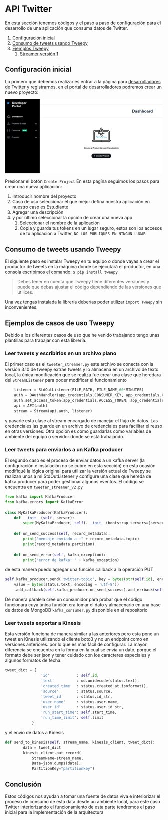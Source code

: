 # API Twitter

En esta sección tenemos códigos y el paso a paso de configuración para el desarrollo de una aplicación que consuma datos de Twitter.

1. [Configuración inicial](#initial-config)
2. [Consumo de tweets usando Tweepy](#consuming-tweets)
3. [Ejemplos Tweepy](#examples)
	1. [Streamer versión 1](#tweet_v1)



## Configuración inicial <a name="initial-config"></a>
Lo primero que debemos realizar es entrar a la página para [desarrolladores de Twitter](https://developer.twitter.com/en) y registrarnos, en el portal de desarrolladores podremos crear un nuevo proyecto:

![developer portal](./Imagenes/index_developers.JPG "Developer Portal Twitter")

Presionar el botón `Create Project`
En esta pagína seguimos los pasos para crear una nueva aplicación:

1. Introducir nombre del proyecto
2. Caso de uso seleccionar el que mejor defina nuestra aplicación en nuestro caso es Estudiante
3. Agregar una descripción 
4. y por último seleccionar la opción de crear una nueva app
	1. Seleccionar el nombre de la aplicación
	2. Copia y guarda tus tokens en un lugar seguro, estos son los accesos de tu aplicación a Twitter, `NO LOS PUBLIQUES EN NINGUN LUGAR`

## Consumo de tweets usando Tweepy <a name="consuming-tweets"></a>

El siguiente paso es instalar Tweepy en tu equipo o donde vayas a crear el productor de tweets en la máquina donde se ejecutará el productor, en una consola escribimos el comando:
`$ pip install tweepy`

> Debes tener en cuenta que Tweepy tiene diferentes versiones y puede que debas ajustar el código dependiendo de las versiones que utilices.

Una vez tengas instalada la librería deberías poder utilizar `import Tweepy` sin inconvenientes.

## Ejemplos de casos de uso Tweepy <a name="examples"></a>
Debido a los diferentes casos de uso que he venido trabajando tengo unas plantillas para trabajar con esta librería.

### Leer tweets y escribirlos en un archivo plano <a name="tweet_v1"></a>
El primer caso es el `tweeter_streamer.py` este archivo se conecta con la versión 3.10 de tweepy extrae tweets y lo almacena en un archivo de texto local, la única modificación que se realiza fue crear una clase que heredara del `StreamListener` para poder modificar el funcionamiento
```Python
	listener = StdOutListener(FILE_PATH, FILE_NAME,60*MINUTES)
	auth = OAuthHandler(app_credentials.CONSUMER_KEY, app_credentials.CONSUMER_SECRET)
	auth.set_access_token(app_credentials.ACCESS_TOKEN, app_credentials.ACCESS_TOKEN_SECRET)
	api = API(auth)
	stream = Stream(api.auth, listener)
```
y pasarle esta clase al stream encargado de manejar el flujo de datos. Las credenciales las guarde en un archivo de credenciales para facilitar el reuso en otras versiones. Otra opción es como guardarlas como variables de ambiente del equipo o servidor donde se está trabajando.

### Leer tweets para enviarlos a un Kafka producer <a name="tweet_v2"></a>
El segundo caso es el proceso de enviar datos a un kafka server (la configuración e instalación no se cubre en esta sección) en esta ocasión modifiqué la lógica original para utilizar la versión actual de Tweepy se realizan unos a mi StdOutListener y configure una clase que hereda de kafka producer para poder gestionar algunos eventos.
El código se encuentra en `tweeter_streamer_v2.py`
```Python
from kafka import KafkaProducer
from kafka.errors import KafkaError

class MyKafkaProducer(KafkaProducer):
	def __init__(self, server):
		super(MyKafkaProducer, self).__init__(bootstrap_servers=[server])

	def on_send_success(self, record_metadata):
		print("mensaje enviado a :" + record_metadata.topic)
		print(record_metadata.partition)

	def on_send_error(self, kafka_exception):
		print("error de kafka: " + kafka_exception)
```
de esta manera puedo agregar una función callback a la operación PUT
```Python
self.kafka_producer.send('twitter-topic', key = bytes(str(self.id), encoding='latin'), 
	value = bytes(status.text, encoding = 'utf-8'))
	.add_callback(self.kafka_producer.on_send_success).add_errback(self.kafka_producer.on_send_error)
```

De manera paralela cree un consumidor para probar que el código funcionara cuya única función era tomar el dato y almacenarlo en una base de datos de MongoDB `kafka_consumer.py` disponible en el repositorio

### Leer tweets exportar a Kinesis <a name="tweet_v3"></a>
Esta versión funciona de manera similar a las anteriores pero esta pone un tweet en Kinesis utilizando el cliente boto3 y no un endpoint como en versiones anteriores. por lo que es mas fácil de configurar.
La mayor diferencia se encuentra en la forma en la cual se envia un dato, porque el formato debe ser json y tener cuidado con los caracteres especiales y algunos formatos de fecha.

```Python
tweet_dict = {
				'id'			: self.id,
				'text' 			: ud.unidecode(status.text),
				'created_time'	: status.created_at.isoformat(),
				'source'		: status.source,
				'tweet_id'		: status.id_str,
				'user_name'		: status.user.name,
				'user_id'		: status.user.id_str,
				'run_start_time': self.start_time,
				'run_time_limit': self.limit
			}

```
y el envio de datos a Kinesis
```Python
def send_to_kinesis(self, stream_name, kinesis_client, tweet_dict):
		data = tweet_dict
		kinesis_client.put_record(
			StreamName=stream_name,
			Data=json.dumps(data),
			PartitionKey="partitionkey")
```

## Conclusión

Estos códigos nos ayudan a tomar una fuente de datos viva e interiorizar el proceso de consumo de esta data desde un ambiente local, para este caso Twitter interiorizando el funcionamiento de esta parte tendremos el paso inicial para la implementación de la arquitectura



